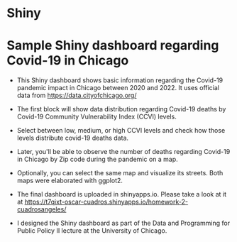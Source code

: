# Shiny
# Sample Shiny dashboard regarding Covid-19 in Chicago

+ This Shiny dashboard shows basic information regarding the Covid-19 pandemic impact in Chicago between 2020 and 2022. It uses official data from https://data.cityofchicago.org/ 
+ The first block will show data distribution regarding Covid-19 deaths by Covid-19 Community Vulnerability Index (CCVI) levels.
+ Select between low, medium, or high CCVI levels and check how those levels distribute covid-19 deaths data.
+ Later, you'll be able to observe the number of deaths regarding Covid-19 in Chicago by Zip code during the pandemic on a map. 
+ Optionally, you can select the same map and visualize its streets. Both maps were elaborated with ggplot2.
+ The final dashboard is uploaded in shinyapps.io. Please take a look at it at https://t7qixt-oscar-cuadros.shinyapps.io/homework-2-cuadrosangeles/

+ I designed the Shiny dashboard as part of the Data and Programming for Public Policy II lecture at the University of Chicago. 
